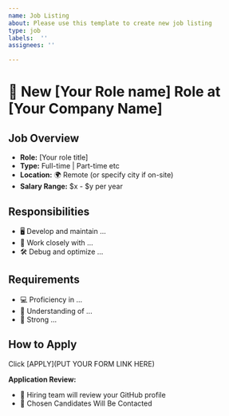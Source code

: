 ```yaml
---
name: Job Listing
about: Please use this template to create new job listing
type: job
labels:  '' 
assignees: ''

---
```


# 🚀 New [Your Role name] Role at [Your Company Name]  

## Job Overview  
- **Role:** [Your role title]
- **Type:** Full-time | Part-time etc
- **Location:** 🌍 Remote (or specify city if on-site)  
- **Salary Range:** $x - $y per year  

## Responsibilities  
- 🖥️ Develop and maintain ...
- 🎨 Work closely with ...
- 🛠️ Debug and optimize ...

## Requirements  
- 💻 Proficiency in ...
- 🎨 Understanding of ...
- 🤝 Strong ...

## How to Apply  
<!-- To create apply link use https://docs.google.com/forms/ then find Job Application form, generate link and change it below: -->

Click [APPLY](PUT YOUR FORM LINK HERE) 

**Application Review:**  
- 👀 Hiring team will review your GitHub profile  
- 📩 Chosen Candidates Will Be Contacted 
 